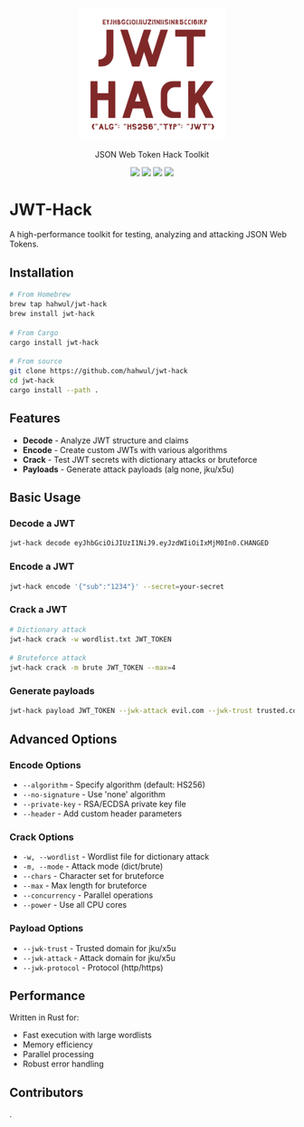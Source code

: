 <div align="center">
  <picture>
    <img alt="JWT-HACK Logo" src="./images/logo.png" width="260px;">
  </picture>
  <p>JSON Web Token Hack Toolkit</p>
</div>

<p align="center">
  <a href="https://github.com/hahwul/jwt-hack/releases/latest"><img src="https://img.shields.io/github/v/release/hahwul/jwt-hack?style=for-the-badge&logoColor=%23000000&label=jwt-hack&labelColor=%23000000&color=%23000000"></a>
  <a href="https://app.codecov.io/gh/hahwul/jwt-hack"><img src="https://img.shields.io/codecov/c/gh/hahwul/jwt-hack?style=for-the-badge&logoColor=%23000000&labelColor=%23000000&color=%23000000"></a>
  <a href="https://github.com/hahwul/jwt-hack/blob/main/CONTRIBUTING.md"><img src="https://img.shields.io/badge/CONTRIBUTIONS-WELCOME-000000?style=for-the-badge&labelColor=000000"></a>
  <a href="https://rust-lang.org"><img src="https://img.shields.io/badge/Rust-000000?style=for-the-badge&logo=rust&logoColor=white"></a>
</p>

# JWT-Hack

A high-performance toolkit for testing, analyzing and attacking JSON Web Tokens.

## Installation

```bash
# From Homebrew
brew tap hahwul/jwt-hack
brew install jwt-hack

# From Cargo
cargo install jwt-hack

# From source
git clone https://github.com/hahwul/jwt-hack
cd jwt-hack
cargo install --path .
```

## Features

- **Decode** - Analyze JWT structure and claims
- **Encode** - Create custom JWTs with various algorithms
- **Crack** - Test JWT secrets with dictionary attacks or bruteforce
- **Payloads** - Generate attack payloads (alg none, jku/x5u)

## Basic Usage

### Decode a JWT
```bash
jwt-hack decode eyJhbGciOiJIUzI1NiJ9.eyJzdWIiOiIxMjM0In0.CHANGED
```

### Encode a JWT
```bash
jwt-hack encode '{"sub":"1234"}' --secret=your-secret
```

### Crack a JWT
```bash
# Dictionary attack
jwt-hack crack -w wordlist.txt JWT_TOKEN

# Bruteforce attack
jwt-hack crack -m brute JWT_TOKEN --max=4
```

### Generate payloads
```bash
jwt-hack payload JWT_TOKEN --jwk-attack evil.com --jwk-trust trusted.com
```

## Advanced Options

### Encode Options
- `--algorithm` - Specify algorithm (default: HS256)
- `--no-signature` - Use 'none' algorithm
- `--private-key` - RSA/ECDSA private key file
- `--header` - Add custom header parameters

### Crack Options
- `-w, --wordlist` - Wordlist file for dictionary attack
- `-m, --mode` - Attack mode (dict/brute)
- `--chars` - Character set for bruteforce
- `--max` - Max length for bruteforce
- `--concurrency` - Parallel operations
- `--power` - Use all CPU cores

### Payload Options
- `--jwk-trust` - Trusted domain for jku/x5u
- `--jwk-attack` - Attack domain for jku/x5u
- `--jwk-protocol` - Protocol (http/https)

## Performance

Written in Rust for:
- Fast execution with large wordlists
- Memory efficiency
- Parallel processing
- Robust error handling

## Contributors

.
